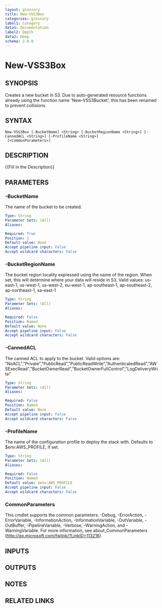 ```yaml
---
layout: glossary
title: New-VSS3Box
categories: glossary
label1: Category
data1: Documentation
label2: Depth
data2: Deep
schema: 2.0.0
---
```


# New-VSS3Box

## SYNOPSIS
Creates a new bucket in S3.
Due to auto-generated resource functions already using the function name 'New-VSS3Bucket', this has been renamed to prevent collisions.

## SYNTAX

```
New-VSS3Box [-BucketName] <String> [-BucketRegionName <String>] [-CannedACL <String>] [-ProfileName <String>]
 [<CommonParameters>]
```

## DESCRIPTION
{{Fill in the Description}}

## PARAMETERS

### -BucketName
The name of the bucket to be created.

```yaml
Type: String
Parameter Sets: (All)
Aliases:

Required: True
Position: 1
Default value: None
Accept pipeline input: False
Accept wildcard characters: False
```

### -BucketRegionName
The bucket region locality expressed using the name of the region.
When set, this will determine where your data will reside in S3.
Valid values: us-east-1, us-west-1, us-west-2, eu-west-1, ap-southeast-1, ap-southeast-2, ap-northeast-1, sa-east-1

```yaml
Type: String
Parameter Sets: (All)
Aliases:

Required: False
Position: Named
Default value: None
Accept pipeline input: False
Accept wildcard characters: False
```

### -CannedACL
The canned ACL to apply to the bucket.
Valid options are: "NoACL","Private","PublicRead","PublicReadWrite","AuthenticatedRead","AWSExecRead","BucketOwnerRead","BucketOwnerFullControl","LogDeliveryWrite"

```yaml
Type: String
Parameter Sets: (All)
Aliases:

Required: False
Position: Named
Default value: None
Accept pipeline input: False
Accept wildcard characters: False
```

### -ProfileName
The name of the configuration profile to deploy the stack with.
Defaults to $env:AWS_PROFILE, if set.

```yaml
Type: String
Parameter Sets: (All)
Aliases:

Required: False
Position: Named
Default value: $env:AWS_PROFILE
Accept pipeline input: False
Accept wildcard characters: False
```

### CommonParameters
This cmdlet supports the common parameters: -Debug, -ErrorAction, -ErrorVariable, -InformationAction, -InformationVariable, -OutVariable, -OutBuffer, -PipelineVariable, -Verbose, -WarningAction, and -WarningVariable.
For more information, see about_CommonParameters (http://go.microsoft.com/fwlink/?LinkID=113216).

## INPUTS

## OUTPUTS

## NOTES

## RELATED LINKS

